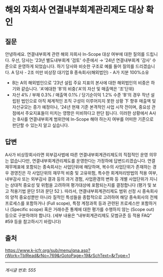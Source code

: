 # 해외 자회사 연결내부회계관리제도 대상 확인

## 질문
안녕하세요.
연결내부회계 관련 해외 자회사 In-Scope 대상 여부에 대한 질의를 드립니다.
우선, 당사는 '23년 별도내부회계 '검토' 수준에서 → '24년 연결내부회계 '감사' 수준으로 운영하게 되었습니다.
하기 당사와 비슷한 구조로 예를 들어 질의를 드리겠습니다.
A 당사 - 2조 미만 비상장 대기업
B 종속회사(해외법인) - A가 지분 100%소유
- B는 A의 해외법인으로 '23년 설립
주요 지표의 본사에 대한 해외법인의 비중은 하기와 같습니다.
'A'에대한 'B'의 비중('A'의 자산 및 매출액은 '조'단위)
- 자산 4% / 부채 0.3% / 매출액 0.1% / 당기순이익 1.2% 수준
'B'의 경우 작년 설립된 법인으로 아직 체계적인 조직 구성이 이루어지지 못한 상황 下
향후 매출액 및 자산규모는 증가 예정이나, '24년 현재 기준 본격적인 사업 시작 전이며,
중요성 관점에서 주요지표들이 미치는 영향은 미비하다고 판단 됩니다.
이러한 상황에서 A사는 B사를 연결내부회계 범위안에 In-Scope 해야 하는지 여부를
어떠한 기준으로 판단할 수 있는지 알고 싶습니다.

## 답변
A사가 비상장회사라면 외부감사법에 따른 연결내부회계관리제도의 직접적인 운영 의무는 없습니다만, 연결내부회계관리제도를 운영한다는 가정하에 답변드리겠습니다.
연결재무제표에 포함되는 종속회사는 사업단위에 해당하며, 복수의 사업단위가 존재하는 경우 경영진은 각 사업단위의 재무적 비중 및 고유위험, 특수한 회계처리방법의 적용 여부, 내부감사 또는 외부감사 결과 등의 과거 경험, 사업환경의 변화 등 개별 사업단위가 지니는 상대적 중요성 및 위험을 고려하여 평가대상에 포함되는지를 결정합니다 (평가 및 보고 적용기법 문단 51과 문단 52 ). 따라서, 연결내부회계관리제도 범위 선정 시 종속회사의 양적 중요성뿐만 아니라 질적인 특성들을 종합적으로 고려하여 해당 종속회사의 전체 프로세스를 포함하거나 (Full scope), 특정 계정과목 등과 관련된 프로세스만 포함하거나 (Specific scope) 혹은 거래수준 통제에 대한 평가를 수행하지 않는 (Scope out) 등으로 구분하여야 합니다. (세부 내용은 “내부회계관리제도 모범규준 등 적용 FAQ” #59 등을 참고하시기 바랍니다)

## 출처
https://www.k-icfr.org/sub/menu/qna.asp?rWork=TblRead&rNo=769&rGotoPage=19&rSchText=&rType=1

---
*게시글 번호: 555*
